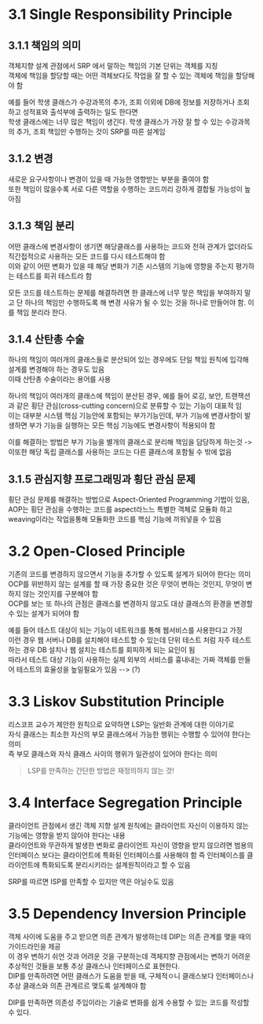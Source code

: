# 3.1 Single Responsibility Principle

## 3.1.1 책임의 의미

객체지향 설계 관점에서 SRP 에서 말하는 책임의 기본 단위는 객체를 지칭  
객체에 책임을 할당할 때는 어떤 객체보다도 작업을 잘 할 수 있는 객체에 책임을 할당해야 함

예를 들어 학생 클래스가 수강과목의 추가, 조회 이외에 DB에 정보를 저장하거나 조회하고 성적표와 출석부에 출력하는 일도 한다면  
학생 클래스에는 너무 많은 책임이 생긴다. 학생 클래스가 가장 잘 할 수 있는 수강과목의 추가, 조회 책임만 수행하는 것이 SRP를 따른 설계임

## 3.1.2 변경

새로운 요구사항이나 변경이 있을 때 가능한 영향받는 부분을 줄여야 함  
또한 책임이 많을수록 서로 다른 역할을 수행하는 코드끼리 강하게 결합될 가능성이 높아짐

## 3.1.3 책임 분리

어떤 클래스에 변경사항이 생기면 해당클래스를 사용하는 코드와 전혀 관계가 없더라도 직간접적으로 사용하는 모든 코드를 다시 테스트해야 함  
이와 같이 어떤 변화가 있을 때 해당 변화가 기존 시스템의 기능에 영향을 주는지 평가하는 테스트를 회귀 테스트라 함

모든 코드를 테스트하는 문제를 해결하려면 한 클래스에 너무 맣은 책임을 부여하지 말고 단 하나의 책임만 수행하도록 해 변경 사유가 될 수 있는 것을 하나로 만들어야 함. 이를 책임 분리라 한다.

## 3.1.4 산탄총 수술

하나의 책임이 여러개의 클래스들로 분산되어 있는 경우에도 단일 책임 원칙에 입각해 설계를 변경해야 하는 경우도 있음  
이때 산탄총 수술이라는 용어를 사용

하나의 책임이 여러개의 클래스에 책임이 분산된 경우, 예를 들어 로깅, 보안, 트랜잭션과 같은 횡단 관심(cross-cutting concern)으로 분류할 수 있는 기능이 대표적 임  
이는 대부분 시스템 핵심 기능안에 포함되는 부가기능인데, 부가 기능에 변경사항이 발생하면 부가 기능을 실행하는 모든 핵심 기능에도 변경사항이 적용되야 함

이를 해결하는 방법은 부가 기능을 별개의 클래스로 분리해 책임을 담당하게 하는것 -> 이또한 해당 독립 클래스를 사용하는 코드는 다른 클래스에 포함될 수 밖에 없음

## 3.1.5 관심지향 프로그래밍과 횡단 관심 문제

횡단 관심 문제를 해결하는 방법으로 Aspect-Oriented Programming 기법이 있음, AOP는 횡단 관심을 수행하는 코드를 aspect라느느 특별한 객체로 모듈화 하고 weaving이라는 작업을통해 모듈화한 코드를 핵심 기능에 끼워넣을 수 있음

# 3.2 Open-Closed Principle

기존의 코드를 변경하지 않으면서 기능을 추가할 수 있도록 설계가 되어야 한다는 의미  
OCP를 위반하지 않는 설계를 할 때 가장 중요한 것은 무엇이 변하는 것인지, 무엇이 변하지 않는 것인지를 구분해야 함  
OCP를 보는 또 하나의 관점은 클래스를 변경하지 않고도 대상 클래스의 환경을 변경할 수 있는 설계가 되어야 함

예를 들어 테스트 대상이 되는 기능이 네트워크를 통해 웹서비스를 사용한다고 가정  
이런 경우 웹 서버나 DB를 설치해야 테스트할 수 있는데 단위 테스트 처럼 자주 테스트하는 경우 DB 설치나 웹 설치는 테스트를 회피하게 되는 요인이 됨  
따라서 테스트 대상 기능이 사용하는 실제 외부의 서비스를 흉내내는 가짜 객체를 만들어 테스트의 효율성을 높일필요가 있음 --> (?)

# 3.3 Liskov Substitution Principle

리스코프 교수가 제안한 원칙으로 요약하면 LSP는 일반화 관계에 대한 이야기로  
자식 클래스는 최소한 자신의 부모 클래스에서 가능한 행위는 수행할 수 있어야 한다는 의미  
즉 부모 클래스와 자식 클래스 사이의 행위가 일관성이 있어야 한다는 의미

> LSP를 만족하는 간단한 방법은 재정의하지 않는 것!

# 3.4 Interface Segregation Principle

클라이언트 관점에서 생긴 객체 지향 설계 원칙에는 클라이언트 자신이 이용하지 않는 기능에는 영향을 받지 않아야 한다는 내용  
클라이언트와 무관하게 발생한 변화로 클라이언트 자신이 영향을 받지 않으려면 범용의 인터페이스 보다는 클라이언트에 특화된 인터페이스를 사용해야 함
즉 인터페이스를 클라이언트에 특화되도록 분리시키라는 설계원칙이라고 할 수 있음

SRP를 따르면 ISP를 만족할 수 있지만 역은 아닐수도 있음

# 3.5 Dependency Inversion Principle

객체 사이에 도움을 주고 받으면 의존 관계가 발생하는데 DIP는 의존 관계를 맺을 때의 가이드라인을 제공  
이 경우 변하기 쉬언 것과 어려운 것을 구분하는데 객체지향 관점에서는 변하기 어려운 추상적인 것들을 보통 추상 클래스나 인터페이스로 표현한다.  
DIP를 만족하려면 어떤 클래스가 도움을 받을 때, 구체적ㅇ니 클래스보다 인터페이스나 추상 클래스와 의존 관계르르 맺도록 설계해야 함

DIP를 만족하면 의존성 주입이라는 기술로 변화를 쉽게 수용할 수 있는 코드를 작성할 수 있다.
